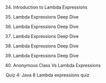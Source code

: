 
34. Introduction to Lambda Expressions



35. Lambda Expressions Deep Dive


36. Lambda Expressions Deep Dive



37. Lambda Expressions Deep Dive



38. Lambda Expressions Deep Dive



39. Lambda Expressions Deep Dive



40. Anonymous Class Vs Lambda Expressions



Quiz 4: Java 8 Lambda expressions quiz